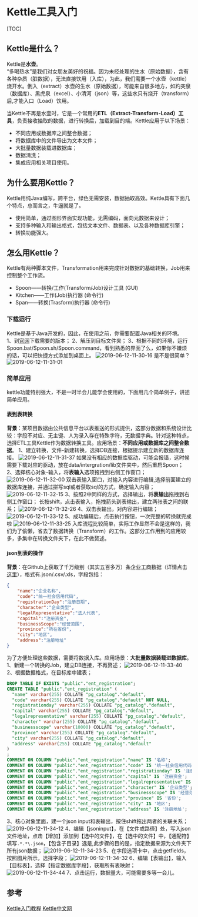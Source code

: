 # Kettle工具入门
[TOC]
## Kettle是什么？
Kettle是**水壶**。  
“多喝热水”是我们对女朋友美好的祝福。因为未经处理的生水（原始数据），含有各种杂质（脏数据），无法直接饮用（入库），为此，我们需要一个水壶（kettle）烧开水。倒入（extract）水壶的生水（原始数据），可能来自很多地方，如趵突泉（数据库）、黑虎泉（excel）、小清河（json）等，这些水只有烧开（transform）后,才能入口（Load）饮用。

当Kettle不再是水壶时，它是一个常用的**ETL（Extract-Transform-Load）工具**，负责接收抽取的数据，进行转换后，加载到目的端。Kettle应用于以下场景：  
+ 不同应用或数据库之间整合数据；
+ 将数据库中的文件导出为文本文件；
+ 大批量数据装载进数据库；
+ 数据清洗；
+ 集成应用相关项目使用。


## 为什么要用Kettle？
Kettle用纯Java编写，跨平台，绿色无需安装，数据抽取高效。Kettle具有下面几个特点，总而言之，牛逼就是了。
+ 使用简单，通过图形界面实现功能，无需编码，面向元数据来设计；
+ 支持多种输入和输出格式，包括文本文件、数据表、以及各种数据库引擎；
+ 转换功能强大。
## 怎么用Kettle？
Kettle有两种脚本文件，Transformation用来完成针对数据的基础转换，Job用来控制整个工作流。
+ Spoon——转换/工作(Transform/Job)设计工具 (GUI)
+ Kitchen——工作(Job)执行器 (命令行)
+ Span——转换(Trasform)执行器 (命令行)
### 下载运行
Kettle是基于Java开发的，因此，在使用之前，你需要配置Java相关的环境。  
1、到[官网](http://community.pentaho.com/projects/data-integration/)下载需要的版本；
2、解压到目标文件夹；
3、根据不同的环境，运行Spoon.bat/Spoon.sh/Spoon.command，看到熟悉的界面了么，如果你不嫌烦的话，可以把快捷方式添加到桌面上。
![2019-06-12-11-30-16](http://img.ngnova.com/2019-06-12-11-30-16.png)
是不是很简单？
![2019-06-12-11-31-01](http://img.ngnova.com/2019-06-12-11-31-01.png)
### 简单应用
kettle功能特别强大，不是一时半会儿能学会使用的，下面用几个简单例子，讲述简单应用。
#### 表到表转换
**背景**：某项目数据由公共信息平台以表推送的形式提供，这部分数据和系统设计比较：字段不对应、无主键、人为录入存在特殊字符，无数据字典。针对这种特点，选择ETL工具Kettle作为数据转换工具。应用场景：**不同应用或数据库之间整合数据**。
1、建立转换，文件-新建转换，选择DB连接，根据提示建立新的数据库连接。
![2019-06-12-11-31-37](http://img.ngnova.com/2019-06-12-11-31-37.png)
如果没有相应的数据库驱动，可能会报错，这时候需要下载对应的驱动，放在data/intergration/lib文件夹中，然后重启Spoon；
2、选择核心对象-输入，将**表输入**选项拖拽到右侧工作窗口；
![2019-06-12-11-32-00](http://img.ngnova.com/2019-06-12-11-32-00.png)
双击表输入窗口，对输入内容进行编辑,选择前面建立的数据库连接，并通过拼写sql或者获取sql的方式，确定输入内容；
![2019-06-12-11-32-15](http://img.ngnova.com/2019-06-12-11-32-15.png)
3、按照2中同样的方式，选择输出，将**表输出**拖拽到右侧工作窗口；
长按shift，点击表输入，拖拽箭头到表输出，建立两张表之间的联系；
![2019-06-12-11-32-26](http://img.ngnova.com/2019-06-12-11-32-26.png)
4、双击表输出，对内容进行编辑；
![2019-06-12-11-33-12](http://img.ngnova.com/2019-06-12-11-33-12.png)
5、成功编辑后，点击执行按钮，一次完整的转换就完成啦
![2019-06-12-11-33-25](http://img.ngnova.com/2019-06-12-11-33-25.png)
入库流程比较简单，实际工作显然不会是这样的，我们为了偷懒，省去了数据转换（Transform）的工作。这部分工作用到的应用较多，多集中在转换文件夹下，在此不做赘述。
#### json到表的操作
**背景**：在Github上获取了千万级别（其实五百多万）条企业工商数据（详情点击[这里](https://github.com/imhuster/Enterprise-Registration-Data-of-Chinese-Mainland/tree/json)），格式有.json/.csv/.xls，字段包括：
```json
{
    "name":"企业名称",
    "code":"统一社会信用代码",
    "registrationDay":"注册日期",
    "character":"企业类型",
    "legalRepresentative":"法人代表",
    "capital":"注册资金",
    "businessScope":"经营范围",
    "province":"所在省份",
    "city":"地区",
    "address":"注册地址"
}
```
为了方便处理这些数据，需要将数据入库。应用场景：**大批量数据装载进数据库**。
1、新建一个转换的Job，建立DB连接，不再赘述；
![2019-06-12-11-33-40](http://img.ngnova.com/2019-06-12-11-33-40.png)
2、根据数据格式，在目标库中建表；
```sql
DROP TABLE IF EXISTS "public"."ent_registration";
CREATE TABLE "public"."ent_registration" (
  "name" varchar(255) COLLATE "pg_catalog"."default",
  "code" varchar(255) COLLATE "pg_catalog"."default" NOT NULL,
  "registrationday" varchar(255) COLLATE "pg_catalog"."default",
  "capital" varchar(255) COLLATE "pg_catalog"."default",
  "legalrepresentative" varchar(255) COLLATE "pg_catalog"."default",
  "character" varchar(255) COLLATE "pg_catalog"."default",
  "businessscope" varchar(10000) COLLATE "pg_catalog"."default",
  "province" varchar(255) COLLATE "pg_catalog"."default",
  "city" varchar(255) COLLATE "pg_catalog"."default",
  "address" varchar(255) COLLATE "pg_catalog"."default"
)
;
COMMENT ON COLUMN "public"."ent_registration"."name" IS '名称';
COMMENT ON COLUMN "public"."ent_registration"."code" IS '统一社会信用代码';
COMMENT ON COLUMN "public"."ent_registration"."registrationday" IS '注册时间';
COMMENT ON COLUMN "public"."ent_registration"."capital" IS '注册资金';
COMMENT ON COLUMN "public"."ent_registration"."legalrepresentative" IS '法人代表';
COMMENT ON COLUMN "public"."ent_registration"."character" IS '企业类型';
COMMENT ON COLUMN "public"."ent_registration"."businessscope" IS '经营范围';
COMMENT ON COLUMN "public"."ent_registration"."province" IS '省份';
COMMENT ON COLUMN "public"."ent_registration"."city" IS '地区';
COMMENT ON COLUMN "public"."ent_registration"."address" IS '注册地址';
```
3、核心对象里面，建一个json input和表输出，按住shift拖出两者的关联关系；
![2019-06-12-11-34-12](http://img.ngnova.com/2019-06-12-11-34-12.png)
4、编辑【jsoninput】，在【文件或路径】处，写入json文件地址，点击【增加】添加到【选中的文件】，在【选中的文件】中，【通配符】填写` .*.*\.json `，【包含子目录】选是,此步骤的目的是，指定数据来源为文件夹下所有json数据；
![2019-06-12-11-34-23](http://img.ngnova.com/2019-06-12-11-34-23.png)
5、在字段选项卡中，点击getfields，按照图片所示，选择字段；
![2019-06-12-11-34-32](http://img.ngnova.com/2019-06-12-11-34-32.png)
6、编辑【表输出】，输入【目标表】，选择【指定数据库字段】，获取所有表映射；
![2019-06-12-11-34-44](http://img.ngnova.com/2019-06-12-11-34-44.png)
7、点击运行，数据量大，可能需要多等一会儿。
## 参考
[Kettle入门教程](https://www.cnblogs.com/zxbzl/p/5853035.html)
[Kettle中文网](http://www.kettle.net.cn/)